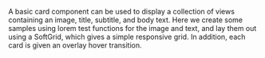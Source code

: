 A basic card component can be used to display a collection of views containing an image, title, subtitle, and body text. Here we create some samples using lorem test functions for the image and text, and lay them out using a SoftGrid, which gives a simple responsive grid. In addition, each card is given an overlay hover transition.